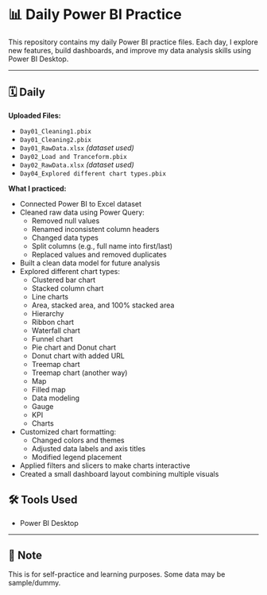 # 📊 Daily Power BI Practice

This repository contains my daily Power BI practice files. Each day, I explore new features, build dashboards, and improve my data analysis skills using Power BI Desktop.

---

## 🗓️ Daily ##

**Uploaded Files:**
- `Day01_Cleaning1.pbix`
- `Day01_Cleaning2.pbix`
- `Day01_RawData.xlsx` *(dataset used)*
- `Day02_Load and Tranceform.pbix`
- `Day02_RawData.xlsx` *(dataset used)*
- `Day04_Explored different chart types.pbix`

**What I practiced:**
- Connected Power BI to Excel dataset
- Cleaned raw data using Power Query:
  - Removed null values
  - Renamed inconsistent column headers
  - Changed data types
  - Split columns (e.g., full name into first/last)
  - Replaced values and removed duplicates
- Built a clean data model for future analysis
- Explored different chart types:
  - Clustered bar chart
  - Stacked column chart
  - Line charts
  - Area, stacked area, and 100% stacked area
  - Hierarchy
  - Ribbon chart
  - Waterfall chart
  - Funnel chart
  - Pie chart and Donut chart
  - Donut chart with added URL
  - Treemap chart
  - Treemap chart (another way)
  - Map
  - Filled map
  - Data modeling
  - Gauge
  - KPI
  - Charts
- Customized chart formatting:
  - Changed colors and themes
  - Adjusted data labels and axis titles
  - Modified legend placement
- Applied filters and slicers to make charts interactive
- Created a small dashboard layout combining multiple visuals





## 🛠 Tools Used
- Power BI Desktop

---

## 📌 Note
This is for self-practice and learning purposes. Some data may be sample/dummy.

